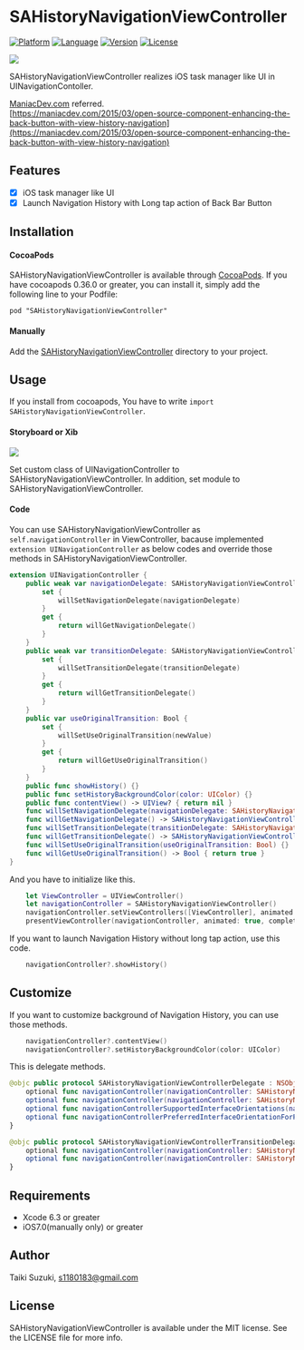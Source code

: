 # SAHistoryNavigationViewController

[![Platform](http://img.shields.io/badge/platform-ios-blue.svg?style=flat
)](https://developer.apple.com/iphone/index.action)
[![Language](http://img.shields.io/badge/language-swift-brightgreen.svg?style=flat
)](https://developer.apple.com/swift)
[![Version](https://img.shields.io/cocoapods/v/SAHistoryNavigationViewController.svg?style=flat)](http://cocoapods.org/pods/SAHistoryNavigationViewController)
[![License](https://img.shields.io/cocoapods/l/SAHistoryNavigationViewController.svg?style=flat)](http://cocoapods.org/pods/SAHistoryNavigationViewController)

![](./SampleImage/sample.gif)

SAHistoryNavigationViewController realizes iOS task manager like UI in UINavigationContoller.

[ManiacDev.com](https://maniacdev.com/) referred.  
[https://maniacdev.com/2015/03/open-source-component-enhancing-the-back-button-with-view-history-navigation](https://maniacdev.com/2015/03/open-source-component-enhancing-the-back-button-with-view-history-navigation)

## Features

- [x] iOS task manager like UI
- [x] Launch Navigation History with Long tap action of Back Bar Button

## Installation

#### CocoaPods

SAHistoryNavigationViewController is available through [CocoaPods](http://cocoapods.org). If you have cocoapods 0.36.0 or greater, you can install
it, simply add the following line to your Podfile:

    pod "SAHistoryNavigationViewController"

#### Manually

Add the [SAHistoryNavigationViewController](./SAHistoryNavigationViewController) directory to your project.

## Usage

If you install from cocoapods, You have to write `import SAHistoryNavigationViewController`.


#### Storyboard or Xib
![](./SampleImage/storyboard.png)

Set custom class of UINavigationController to SAHistoryNavigationViewController.
In addition, set module to SAHistoryNavigationViewController.

#### Code

You can use SAHistoryNavigationViewController as `self.navigationController` in ViewController, bacause implemented `extension UINavigationController` as below codes and override those methods in SAHistoryNavigationViewController.

```swift
extension UINavigationController {
    public weak var navigationDelegate: SAHistoryNavigationViewControllerDelegate? {
        set {
            willSetNavigationDelegate(navigationDelegate)
        }
        get {
            return willGetNavigationDelegate()
        }
    }
    public weak var transitionDelegate: SAHistoryNavigationViewControllerTransitionDelegate? {
        set {
            willSetTransitionDelegate(transitionDelegate)
        }
        get {
            return willGetTransitionDelegate()
        }
    }
    public var useOriginalTransition: Bool {
        set {
            willSetUseOriginalTransition(newValue)
        }
        get {
            return willGetUseOriginalTransition()
        }
    }
    public func showHistory() {}
    public func setHistoryBackgroundColor(color: UIColor) {}
    public func contentView() -> UIView? { return nil }
    func willSetNavigationDelegate(navigationDelegate: SAHistoryNavigationViewControllerDelegate?) {}
    func willGetNavigationDelegate() -> SAHistoryNavigationViewControllerDelegate? { return nil }
    func willSetTransitionDelegate(transitionDelegate: SAHistoryNavigationViewControllerTransitionDelegate?) {}
    func willGetTransitionDelegate() -> SAHistoryNavigationViewControllerTransitionDelegate? { return nil }
    func willSetUseOriginalTransition(useOriginalTransition: Bool) {}
    func willGetUseOriginalTransition() -> Bool { return true }
}
```

And you have to initialize like this.


```swift
	let ViewController = UIViewController()
	let navigationController = SAHistoryNavigationViewController()
	navigationController.setViewControllers([ViewController], animated: true)
	presentViewController(navigationController, animated: true, completion: nil)
```

If you want to launch Navigation History without long tap action, use this code.

```swift
	navigationController?.showHistory()
```

## Customize

If you want to customize background of Navigation History, you can use those methods.

```swift
	navigationController?.contentView()
	navigationController?.setHistoryBackgroundColor(color: UIColor)
```

This is delegate methods.

```swift
@objc public protocol SAHistoryNavigationViewControllerDelegate : NSObjectProtocol {
    optional func navigationController(navigationController: SAHistoryNavigationViewController, willShowViewController viewController: UIViewController, animated: Bool)
    optional func navigationController(navigationController: SAHistoryNavigationViewController, didShowViewController viewController: UIViewController, animated: Bool)
    optional func navigationControllerSupportedInterfaceOrientations(navigationController: SAHistoryNavigationViewController) -> Int
    optional func navigationControllerPreferredInterfaceOrientationForPresentation(navigationController: SAHistoryNavigationViewController) -> UIInterfaceOrientation
}
```

```swift
@objc public protocol SAHistoryNavigationViewControllerTransitionDelegate : NSObjectProtocol {
    optional func navigationController(navigationController: SAHistoryNavigationViewController, interactionControllerForAnimationController animationController: UIViewControllerAnimatedTransitioning) -> UIViewControllerInteractiveTransitioning?
    optional func navigationController(navigationController: SAHistoryNavigationViewController, animationControllerForOperation operation: UINavigationControllerOperation, fromViewController fromVC: UIViewController, toViewController toVC: UIViewController) -> UIViewControllerAnimatedTransitioning?
}
```

## Requirements

- Xcode 6.3 or greater
- iOS7.0(manually only) or greater

## Author

Taiki Suzuki, s1180183@gmail.com

## License

SAHistoryNavigationViewController is available under the MIT license. See the LICENSE file for more info.
